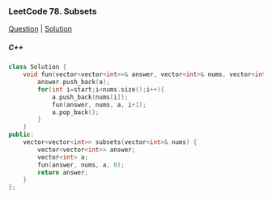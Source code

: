 ### LeetCode 78. Subsets

[Question](https://leetcode.com/problems/subsets/)
| [Solution](https://leetcode.com/submissions/detail/572591367/)

##### C++
```c++
class Solution {
    void fun(vector<vector<int>>& answer, vector<int>& nums, vector<int>& a, int start){
        answer.push_back(a);
        for(int i=start;i<nums.size();i++){
            a.push_back(nums[i]);
            fun(answer, nums, a, i+1);
            a.pop_back();
        }
    }
public:
    vector<vector<int>> subsets(vector<int>& nums) {
        vector<vector<int>> answer;
        vector<int> a;
        fun(answer, nums, a, 0);
        return answer;
    }
};
```